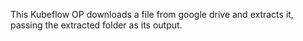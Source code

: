 This Kubeflow OP downloads a file from google drive and extracts it, passing the extracted folder as its output.
